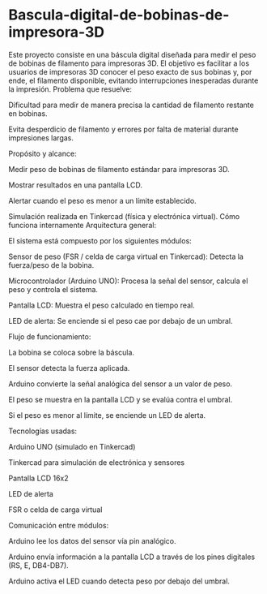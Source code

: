 # Bascula-digital-de-bobinas-de-impresora-3D
Este proyecto consiste en una báscula digital diseñada para medir el peso de bobinas de filamento para impresoras 3D. El objetivo es facilitar a los usuarios de impresoras 3D conocer el peso exacto de sus bobinas y, por ende, el filamento disponible, evitando interrupciones inesperadas durante la impresión.
Problema que resuelve:

Dificultad para medir de manera precisa la cantidad de filamento restante en bobinas.

Evita desperdicio de filamento y errores por falta de material durante impresiones largas.

Propósito y alcance:

Medir peso de bobinas de filamento estándar para impresoras 3D.

Mostrar resultados en una pantalla LCD.

Alertar cuando el peso es menor a un límite establecido.

Simulación realizada en Tinkercad (física y electrónica virtual).
Cómo funciona internamente
Arquitectura general:

El sistema está compuesto por los siguientes módulos:

Sensor de peso (FSR / celda de carga virtual en Tinkercad): Detecta la fuerza/peso de la bobina.

Microcontrolador (Arduino UNO): Procesa la señal del sensor, calcula el peso y controla el sistema.

Pantalla LCD: Muestra el peso calculado en tiempo real.

LED de alerta: Se enciende si el peso cae por debajo de un umbral.

Flujo de funcionamiento:

La bobina se coloca sobre la báscula.

El sensor detecta la fuerza aplicada.

Arduino convierte la señal analógica del sensor a un valor de peso.

El peso se muestra en la pantalla LCD y se evalúa contra el umbral.

Si el peso es menor al límite, se enciende un LED de alerta.

Tecnologías usadas:

Arduino UNO (simulado en Tinkercad)

Tinkercad para simulación de electrónica y sensores

Pantalla LCD 16x2

LED de alerta

FSR o celda de carga virtual

Comunicación entre módulos:

Arduino lee los datos del sensor vía pin analógico.

Arduino envía información a la pantalla LCD a través de los pines digitales (RS, E, DB4-DB7).

Arduino activa el LED cuando detecta peso por debajo del umbral.
